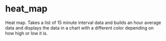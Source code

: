 # heat_map
Heat map.  Takes a list of 15 minute interval data and builds an hour average data and displays the data in a chart with a different color depending on how high or low it is.
